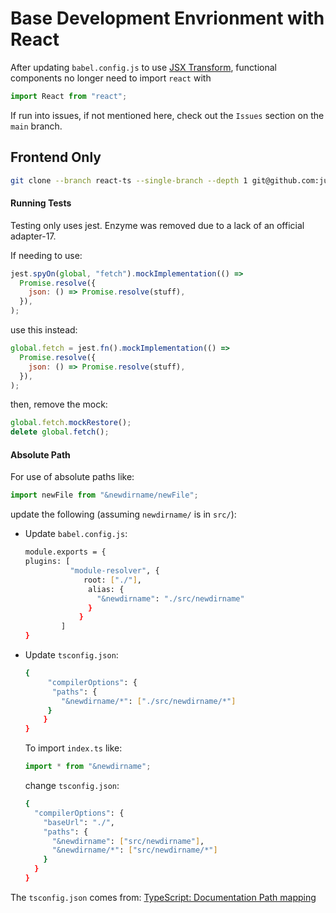 # Base Development Envrionment with React

After updating `babel.config.js` to use [JSX Transform](https://reactjs.org/blog/2020/09/22/introducing-the-new-jsx-transform.html),
functional components no longer need to import `react` with

```js script
import React from "react";
```

If run into issues, if not mentioned here, check out the `Issues`
section on the `main` branch.

## Frontend Only

```sh
git clone --branch react-ts --single-branch --depth 1 git@github.com:justin0979/devconfig.git
```

#### Running Tests

Testing only uses jest. Enzyme was removed due to a lack of an official adapter-17.

If needing to use:

```javascript
jest.spyOn(global, "fetch").mockImplementation(() =>
  Promise.resolve({
    json: () => Promise.resolve(stuff),
  }),
);
```

use this instead:

```javascript
global.fetch = jest.fn().mockImplementation(() =>
  Promise.resolve({
    json: () => Promise.resolve(stuff),
  }),
);
```

then, remove the mock:

```javascript
global.fetch.mockRestore();
delete global.fetch();
```

#### Absolute Path

For use of absolute paths like:

```javascript
import newFile from "&newdirname/newFile";
```

update the following (assuming <code>newdirname/</code> is in <code>src/</code>):

<ul>
  <li>Update <code>babel.config.js</code>:
  
 ```sh
 module.exports = {
plugins: [
           "module-resolver", {
              root: ["./"],
               alias: {
                 "&newdirname": "./src/newdirname"
               }
             }
         ]
 }
 ```
 
  </li>
  <li>
 Update <code>tsconfig.json</code>:
 
```sh
{
     "compilerOptions": {
      "paths": {
        "&newdirname/*": ["./src/newdirname/*"]
     }
    }
}
```
 
To import <code>index.ts</code> like:

```javascript
import * from "&newdirname";
```

change <code>tsconfig.json</code>:

```sh
{
  "compilerOptions": {
    "baseUrl": "./",
    "paths": {
      "&newdirname": ["src/newdirname"],
      "&newdirname/*": ["src/newdirname/*"]
    }
  }
}
```

   </li>
  </ul>
</ul>

The `tsconfig.json` comes from:
[TypeScript: Documentation Path mapping](https://www.javascript.org/docs/handbook/module-resolution.html#path-mapping)
